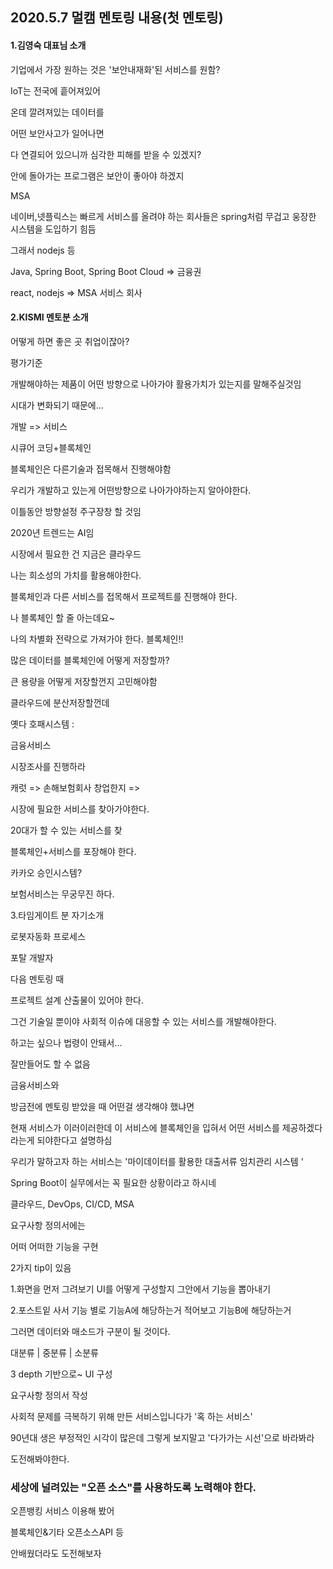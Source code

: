 ## 2020.5.7 멀캠 멘토링 내용(첫 멘토링)

#### 1.김영숙 대표님 소개

기업에서 가장 원하는 것은 '보안내재화'된 서비스를 원함?



IoT는 전국에 흩어져있어

온데 깔려져있는 데이터를

어떤 보안사고가 일어나면

다 연결되어 있으니까 심각한 피해를 받을 수 있겠지?

안에 돌아가는 프로그램은 보안이 좋아야 하겠지





MSA

네이버,넷플릭스는 빠르게 서비스를 올려야 하는 회사들은 spring처럼 무겁고 웅장한 시스템을 도입하기 힘듬

그래서 nodejs 등 



Java, Spring Boot, Spring Boot Cloud   => 금융권

react, nodejs => MSA 서비스 회사









#### 2.KISMI 멘토분 소개

어떻게 하면 좋은 곳 취업이잖아?

평가기준

개발해야하는 제품이 어떤 방향으로 나아가야 활용가치가 있는지를 말해주실것임

시대가 변화되기 때문에...



개발 => 서비스



시큐어 코딩+블록체인



블록체인은 다른기술과 접목해서 진행해야함



우리가 개발하고 있는게 어떤방향으로 나아가야하는지 알아야한다.



이틀동안 방향설정 주구장창 할 것임





2020년 트렌드는 AI임

시장에서 필요한 건 지금은 클라우드



나는 희소성의 가치를 활용해야한다.

블록체인과 다른 서비스를 접목해서 프로젝트를 진행해야 한다.





나 블록체인 할 줄 아는데요~ 

나의 차별화 전략으로 가져가야 한다. 블록체인!!





많은 데이터를 블록체인에 어떻게 저장할까?

큰 용량을 어떻게 저장할껀지 고민해야함

클라우드에 분산저장할껀데



옛다 호패시스템 : 



금융서비스

시장조사를 진행하라

캐럿 => 손해보험회사 창업한지 => 

시장에 필요한 서비스를 찾아가야한다.

20대가 할 수 있는 서비스를 찾



블록체인+서비스를 포장해야 한다.

카카오 승인시스템?





보험서비스는 무궁무진 하다.





3.타임게이트 분 자기소개

로봇자동화 프로세스

포탈 개발자





다음 멘토링 때 

프로젝트 설계 산출물이 있어야 한다.





그건 기술일 뿐이야 사회적 이슈에 대응할 수 있는 서비스를 개발해야한다.



하고는 싶으나 법령이 안돼서...

잘만들어도 할 수 없음



금융서비스와 





방금전에 멘토링 받았을 때 어떤걸 생각해야 했냐면

현재 서비스가 이러이러한데 이 서비스에 블록체인을 입혀서 어떤 서비스를 제공하겠다라는게 되야한다고 설명하심



우리가 말하고자 하는 서비스는 '마이데이터를 활용한 대출서류 임치관리 시스템 '





Spring Boot이 실무에서는 꼭 필요한 상황이라고 하시네



클라우드, DevOps, CI/CD, MSA





요구사항 정의서에는

어떠 어떠한 기능을 구현



2가지 tip이 있음

1.화면을 먼저 그려보기 UI를 어떻게 구성할지 그안에서 기능을 뽑아내기

2.포스트잍 사서 기능 별로 기능A에 해당하는거 적어보고 기능B에 해당하는거 

그러면 데이터와 매소드가 구분이 될 것이다.



대분류 | 중분류 | 소분류

3 depth 기반으로~ UI 구성

요구사항 정의서 작성





사회적 문제를 극복하기 위해 만든 서비스입니다가 '혹 하는 서비스'



90년대 생은 부정적인 시각이 많은데 그렇게 보지말고 '다가가는 시선'으로 바라봐라





도전해봐야한다.

### 세상에 널려있는 "오픈 소스"를 사용하도록 노력해야 한다.

오픈뱅킹 서비스 이용해 봤어

블록체인&기타 오픈소스API 등



안배웠더라도 도전해보자